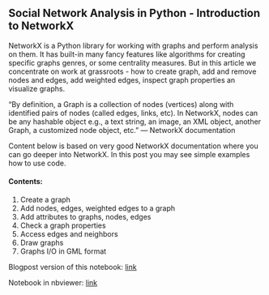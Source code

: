 ## Social Network Analysis in Python - Introduction to NetworkX

NetworkX is a Python library for working with graphs and perform analysis on them. It has built-in many fancy features like algorithms for creating specific graphs genres, or some centrality measures. But in this article we concentrate on work at grassroots - how to create graph, add and remove nodes and edges, add weighted edges, inspect graph properties an visualize graphs.

“By definition, a Graph is a collection of nodes (vertices) along with identified pairs of nodes (called edges, links, etc). In NetworkX, nodes can be any hashable object e.g., a text string, an image, an XML object, another Graph, a customized node object, etc.” — NetworkX documentation

Content below is based on very good NetworkX documentation where you can go deeper into NetworkX. In this post you may see simple examples how to use code.

#### Contents: 
1. Create a graph 
2. Add nodes, edges, weighted edges to a graph
3. Add attributes to graphs, nodes, edges 
4. Check a graph properties 
5. Access edges and neighbors 
6. Draw graphs 
7. Graphs I/O in GML format

Blogpost version of this notebook: [link](https://john-smith-889.github.io/blog/social%20network%20analysis/social-network-analysis-introduction-to-networkx.html)

Notebook in nbviewer: [link](https://nbviewer.jupyter.org/github/John-smith-889/networkx-introduction/blob/master/networkx_introduction.ipynb)